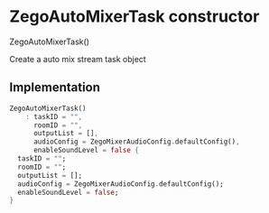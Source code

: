 


# ZegoAutoMixerTask constructor







ZegoAutoMixerTask()


<p>Create a auto mix stream task object</p>



## Implementation

```dart
ZegoAutoMixerTask()
    : taskID = "",
      roomID = "",
      outputList = [],
      audioConfig = ZegoMixerAudioConfig.defaultConfig(),
      enableSoundLevel = false {
  taskID = "";
  roomID = "";
  outputList = [];
  audioConfig = ZegoMixerAudioConfig.defaultConfig();
  enableSoundLevel = false;
}
```







